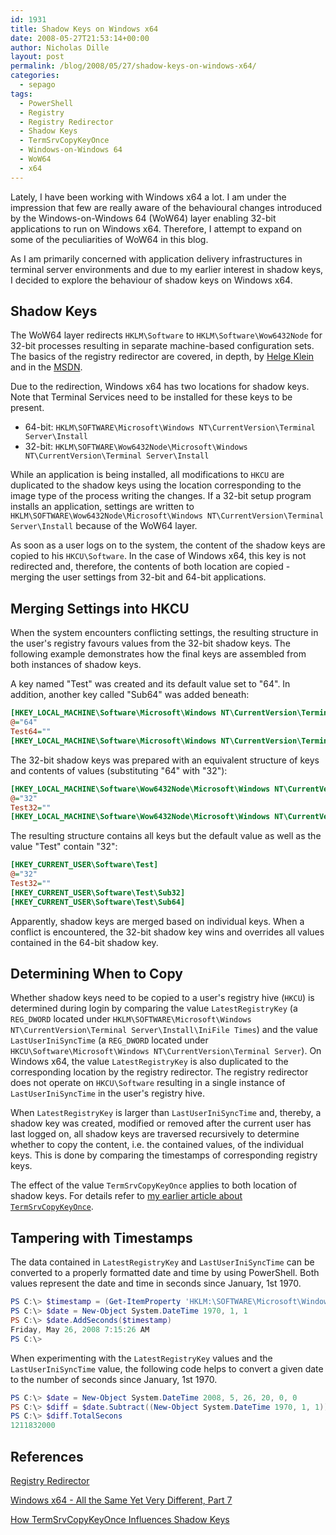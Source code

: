 ```yaml
---
id: 1931
title: Shadow Keys on Windows x64
date: 2008-05-27T21:53:14+00:00
author: Nicholas Dille
layout: post
permalink: /blog/2008/05/27/shadow-keys-on-windows-x64/
categories:
  - sepago
tags:
  - PowerShell
  - Registry
  - Registry Redirector
  - Shadow Keys
  - TermSrvCopyKeyOnce
  - Windows-on-Windows 64
  - WoW64
  - x64
---
```

Lately, I have been working with Windows x64 a lot. I am under the impression that few are really aware of the behavioural changes introduced by the Windows-on-Windows 64 (WoW64) layer enabling 32-bit applications to run on Windows x64. Therefore, I attempt to expand on some of the peculiarities of WoW64 in this blog.

<!--more-->

As I am primarily concerned with application delivery infrastructures in terminal server environments and due to my earlier interest in shadow keys, I decided to explore the behaviour of shadow keys on Windows x64.

## Shadow Keys

The WoW64 layer redirects `HKLM\Software` to `HKLM\Software\Wow6432Node` for 32-bit processes resulting in separate machine-based configuration sets. The basics of the registry redirector are covered, in depth, by [Helge Klein](https://helgeklein.com/blog/2008/04/windows-x64-all-the-same-yet-very-different-part-7/) and in the [MSDN](http://msdn2.microsoft.com/en-us/library/aa384232%28VS.85%29.aspx).

Due to the redirection, Windows x64 has two locations for shadow keys. Note that Terminal Services need to be installed for these keys to be present.

  * 64-bit: `HKLM\SOFTWARE\Microsoft\Windows NT\CurrentVersion\Terminal Server\Install`
  * 32-bit: `HKLM\SOFTWARE\Wow6432Node\Microsoft\Windows NT\CurrentVersion\Terminal Server\Install`

While an application is being installed, all modifications to `HKCU` are duplicated to the shadow keys using the location corresponding to the image type of the process writing the changes. If a 32-bit setup program installs an application, settings are written to `HKLM\SOFTWARE\Wow6432Node\Microsoft\Windows NT\CurrentVersion\Terminal Server\Install` because of the WoW64 layer.

As soon as a user logs on to the system, the content of the shadow keys are copied to his `HKCU\Software`. In the case of Windows x64, this key is not redirected and, therefore, the contents of both location are copied - merging the user settings from 32-bit and 64-bit applications.

## Merging Settings into HKCU

When the system encounters conflicting settings, the resulting structure in the user's registry favours values from the 32-bit shadow keys. The following example demonstrates how the final keys are assembled from both instances of shadow keys.

A key named "Test" was created and its default value set to "64". In addition, another key called "Sub64" was added beneath:
  
```ini
[HKEY_LOCAL_MACHINE\Software\Microsoft\Windows NT\CurrentVersion\Terminal Server\Install\Software\Test]
@="64"
Test64=""
[HKEY_LOCAL_MACHINE\Software\Microsoft\Windows NT\CurrentVersion\Terminal Server\Install\Software\Test\Sub64]
```

The 32-bit shadow keys was prepared with an equivalent structure of keys and contents of values (substituting "64" with "32"):
  
```ini
[HKEY_LOCAL_MACHINE\Software\Wow6432Node\Microsoft\Windows NT\CurrentVersion\Terminal Server\Install\Software\Test]
@="32"
Test32=""
[HKEY_LOCAL_MACHINE\Software\Wow6432Node\Microsoft\Windows NT\CurrentVersion\Terminal Server\Install\Software\Test\Sub32]
```

The resulting structure contains all keys but the default value as well as the value "Test" contain "32":
  
```ini
[HKEY_CURRENT_USER\Software\Test]
@="32"
Test32=""
[HKEY_CURRENT_USER\Software\Test\Sub32]
[HKEY_CURRENT_USER\Software\Test\Sub64]
```

Apparently, shadow keys are merged based on individual keys. When a conflict is encountered, the 32-bit shadow key wins and overrides all values contained in the 64-bit shadow key.

## Determining When to Copy

Whether shadow keys need to be copied to a user's registry hive (`HKCU`) is determined during login by comparing the value `LatestRegistryKey` (a `REG_DWORD` located under `HKLM\SOFTWARE\Microsoft\Windows NT\CurrentVersion\Terminal Server\Install\IniFile Times`) and the value `LastUserIniSyncTime` (a `REG_DWORD` located under `HKCU\Software\Microsoft\Windows NT\CurrentVersion\Terminal Server`). On Windows x64, the value `LatestRegistryKey` is also duplicated to the corresponding location by the registry redirector. The registry redirector does not operate on `HKCU\Software` resulting in a single instance of `LastUserIniSyncTime` in the user's registry hive.

When `LatestRegistryKey` is larger than `LastUserIniSyncTime` and, thereby, a shadow key was created, modified or removed after the current user has last logged on, all shadow keys are traversed recursively to determine whether to copy the content, i.e. the contained values, of the individual keys. This is done by comparing the timestamps of corresponding registry keys.

The effect of the value `TermSrvCopyKeyOnce` applies to both location of shadow keys. For details refer to [my earlier article about `TermSrvCopyKeyOnce`](/blog/2007/11/12/how-termsrvcopykeyonce-influences-shadow-keys).

## Tampering with Timestamps

The data contained in `LatestRegistryKey` and `LastUserIniSyncTime` can be converted to a properly formatted date and time by using PowerShell. Both values represent the date and time in seconds since January, 1st 1970.
  
```powershell
PS C:\> $timestamp = (Get-ItemProperty 'HKLM:\SOFTWARE\Microsoft\Windows NT\CurrentVersion\Terminal Server\Install\IniFile Times').LatestRegistryKey
PS C:\> $date = New-Object System.DateTime 1970, 1, 1
PS C:\> $date.AddSeconds($timestamp)
Friday, May 26, 2008 7:15:26 AM
PS C:\>
```

When experimenting with the `LatestRegistryKey` values and the `LastUserIniSyncTime` value, the following code helps to convert a given date to the number of seconds since January, 1st 1970.
  
```powershell
PS C:\> $date = New-Object System.DateTime 2008, 5, 26, 20, 0, 0
PS C:\> $diff = $date.Subtract((New-Object System.DateTime 1970, 1, 1))
PS C:\> $diff.TotalSecons
1211832000
```

## References

[Registry Redirector](http://msdn2.microsoft.com/en-us/library/aa384232%28VS.85%29.aspx)

[Windows x64 - All the Same Yet Very Different, Part 7](https://helgeklein.com/blog/2008/04/windows-x64-all-the-same-yet-very-different-part-7/)

[How TermSrvCopyKeyOnce Influences Shadow Keys](/blog/2007/11/12/how-termsrvcopykeyonce-influences-shadow-keys)
